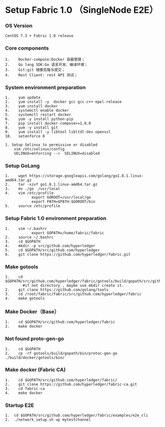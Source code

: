 # Setup  Fabric 1.0  （SingleNode E2E）

### OS Version

```
CentOS 7.3 + Fabric 1.0 release
```

### Core components

```
1.    Docker-compose:Docker 容器管理；   
2.    Go lang SDK:Go 语言开发、编译环境；     
3.    Git:git 镜像克隆与提交；     
4.    Rest Client: rest API 测试；
```

### System environment preparation

```
1.    yum update
2.    yum install –y  docker gcc gcc-c++ epel-release
3.    yum install docker
4.    systemctl enable docker
5.    systemctl restart docker
6.    yum -y install python-pip
7.    pip install docker-compose>=1.8.0
8.    yum -y install git
9.    yum install -y libtool libltdl-dev openssl
10.   setenforce 0
```

```
1. Setup Selinux to permissive or disabled 
    vim /etc/selinux/config
    SELINUX=enforcing -->  SELINUX=disabled
```

### Setup GoLang

```
1.    wget https://storage.googleapis.com/golang/go1.8.1.linux-amd64.tar.gz
2.    tar -xzvf go1.8.1.linux-amd64.tar.gz
3.    mv ./go  /usr/local
4.    vim /etc/profile
            export GOROOT=/usr/local/go
            export PATH=$PATH:$GOROOT/bin
5.    source /etc/profile
```

### Setup Fabric 1.0 environment preparation

```
1.    vim ~/.bashrc
            export GOPATH=/home/fabric/fabric
2.    source ~/.bashrc
3.    cd $GOPATH
4.    mkdir -p src/github.com/hyperledger 
5.    cd $GOPATH/src/github.com/hyperledger
6.    git clone https://github.com/hyperledger/fabric.git
```

### Make gotools

```
1.    cd $GOPATH/src/github.com/hyperledger/fabric/gotools/build/gopath/src/github.com/golang.org/x/
        #if not directory , maybe use mkdir create it. 
2.    git clone https://github.com/golang/tools
3.    cd /root/fabric/fabric/src/github.com/hyperledger/fabric
4.    make gotools
```

### Make Docker（Base）

```
1.    cd $GOPATH/src/github.com/hyperledger/fabric
2.    make docker
```

### Not found proto-gen-go

```
1.    cd $GOPATH
2.    cp -rf gotools/build/gopath/bin/protoc-gen-go ./build/docker/gotools/bin/
```

### Make docker \(Fabric CA\)

```
1.    cd $GOPATH/src/github.com/hyperledger/fabric/
2.    git clone https://github.com/hyperledger/fabric-ca.git
3.    cd fabric-ca
4.    make docker
```

### Startup E2E

```
1.	cd $GOPATH/src/github.com/hyperledger/fabric/examples/e2e_cli 
2.	./network_setup.sh up mytestchannel

```



